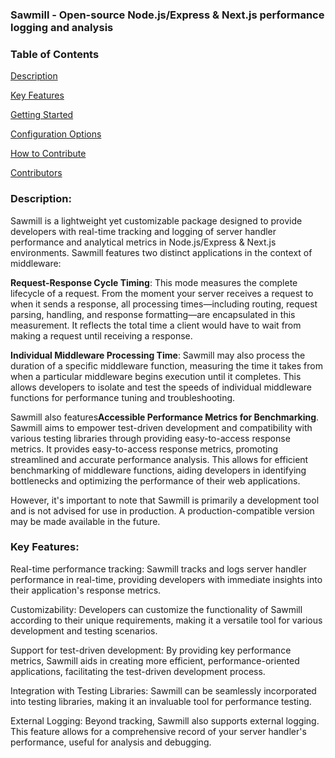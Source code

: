 ### Sawmill - Open-source Node.js/Express & Next.js performance logging and analysis

### **Table of Contents**


[Description]()

[Key Features]()

[Getting Started]()

[Configuration Options]()

[How to Contribute]()

[Contributors]()

### **Description**:

Sawmill is a lightweight yet customizable package designed to provide developers with real-time tracking and logging of server handler performance and analytical metrics in Node.js/Express & Next.js environments. Sawmill features two distinct applications in the context of middleware:

**Request-Response Cycle Timing**: This mode measures the complete lifecycle of a request. From the moment your server receives a request to when it sends a response, all processing times—including routing, request parsing, handling, and response formatting—are encapsulated in this measurement. It reflects the total time a client would have to wait from making a request until receiving a response.

**Individual Middleware Processing Time**: Sawmill may also process the duration of a specific middleware function, measuring the time it takes from when a particular middleware begins execution until it completes. This allows developers to isolate and test the speeds of individual middleware functions for performance tuning and troubleshooting. 

Sawmill also features**Accessible Performance Metrics for Benchmarking**. Sawmill aims to empower test-driven development and compatibility with various testing libraries through providing easy-to-access response metrics. It provides easy-to-access response metrics, promoting streamlined and accurate performance analysis. This allows for efficient benchmarking of middleware functions, aiding developers in identifying bottlenecks and optimizing the performance of their web applications. 

However, it's important to note that Sawmill is primarily a development tool and is not advised for use in production. A production-compatible version may be made available in the future.

### **Key Features**:
Real-time performance tracking: Sawmill tracks and logs server handler performance in real-time, providing developers with immediate insights into their application's response metrics.

Customizability: Developers can customize the functionality of Sawmill according to their unique requirements, making it a versatile tool for various development and testing scenarios.

Support for test-driven development: By providing key performance metrics, Sawmill aids in creating more efficient, performance-oriented applications, facilitating the test-driven development process.

Integration with Testing Libraries: Sawmill can be seamlessly incorporated into testing libraries, making it an invaluable tool for performance testing.

External Logging: Beyond tracking, Sawmill also supports external logging. This feature allows for a comprehensive record of your server handler's performance, useful for analysis and debugging.

